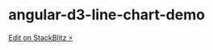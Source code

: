 # angular-d3-line-chart-demo

[Edit on StackBlitz ⚡️](https://stackblitz.com/edit/angular-d3-line-chart-demo)